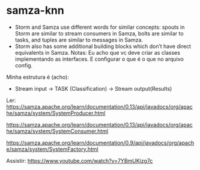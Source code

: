# samza-knn

- Storm and Samza use different words for similar concepts: spouts in Storm are similar to stream consumers in Samza, bolts are similar to tasks, and tuples are similar to messages in Samza. 
- Storm also has some additional building blocks which don’t have direct equivalents in Samza.
Notas:
Eu acho que vc deve criar as classes implementando as interfaces. E configurar o que é o que no arquivo config.

Minha estrutura é (acho):
- Stream input -> TASK (Classification) -> Stream output(Results)


Ler:
https://samza.apache.org/learn/documentation/0.13/api/javadocs/org/apache/samza/system/SystemProducer.html

https://samza.apache.org/learn/documentation/0.13/api/javadocs/org/apache/samza/system/SystemConsumer.html

https://samza.apache.org/learn/documentation/0.9/api/javadocs/org/apache/samza/system/SystemFactory.html

Assistir:
https://www.youtube.com/watch?v=7YBmUKjzg7c
